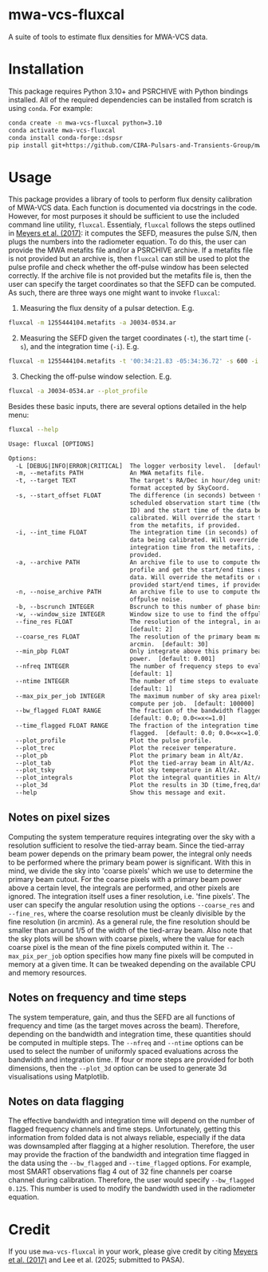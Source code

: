 # mwa-vcs-fluxcal
A suite of tools to estimate flux densities for MWA-VCS data.

# Installation
This package requires Python 3.10+ and PSRCHIVE with Python bindings installed.
All of the required dependencies can be installed from scratch is using `conda`.
For example:

```bash
conda create -n mwa-vcs-fluxcal python=3.10
conda activate mwa-vcs-fluxcal
conda install conda-forge::dspsr
pip install git+https://github.com/CIRA-Pulsars-and-Transients-Group/mwa-vcs-fluxcal.git
```

# Usage
This package provides a library of tools to perform flux density calibration of
MWA-VCS data. Each function is documented via docstrings in the code. However,
for most purposes it should be sufficient to use the included command line
utility, `fluxcal`. Essentialy, `fluxcal` follows the steps outlined in
[Meyers et al. (2017)](https://ui.adsabs.harvard.edu/abs/2017ApJ...851...20M):
it computes the SEFD, measures the pulse S/N, then plugs the numbers into the
radiometer equation. To do this, the user can provide the MWA metafits file
and/or a PSRCHIVE archive. If a metafits file is not provided but an archive
is, then `fluxcal` can still be used to plot the pulse profile and check whether
the off-pulse window has been selected correctly. If the archive file is not
provided but the metafits file is, then the user can specify the target
coordinates so that the SEFD can be computed. As such, there are three ways one
might want to invoke `fluxcal`:

1) Measuring the flux density of a pulsar detection. E.g.

```bash
fluxcal -m 1255444104.metafits -a J0034-0534.ar
```

2) Measuring the SEFD given the target coordinates (`-t`), the start time
(`-s`), and the integration time (`-i`). E.g.

```bash
fluxcal -m 1255444104.metafits -t '00:34:21.83 -05:34:36.72' -s 600 -i 1800
```

3) Checking the off-pulse window selection. E.g.

```bash
fluxcal -a J0034-0534.ar --plot_profile
```

Besides these basic inputs, there are several options detailed in the help menu:

```bash
fluxcal --help
```

```txt
Usage: fluxcal [OPTIONS]

Options:
  -L [DEBUG|INFO|ERROR|CRITICAL]  The logger verbosity level.  [default: INFO]
  -m, --metafits PATH             An MWA metafits file.
  -t, --target TEXT               The target's RA/Dec in hour/deg units in any
                                  format accepted by SkyCoord.
  -s, --start_offset FLOAT        The difference (in seconds) between the
                                  scheduled observation start time (the obs
                                  ID) and the start time of the data being
                                  calibrated. Will override the start time
                                  from the metafits, if provided.
  -i, --int_time FLOAT            The integration time (in seconds) of the
                                  data being calibrated. Will override the
                                  integration time from the metafits, if
                                  provided.
  -a, --archive PATH              An archive file to use to compute the pulse
                                  profile and get the start/end times of the
                                  data. Will override the metafits or user-
                                  provided start/end times, if provided.
  -n, --noise_archive PATH        An archive file to use to compute the
                                  offpulse noise.
  -b, --bscrunch INTEGER          Bscrunch to this number of phase bins.
  -w, --window_size INTEGER       Window size to use to find the offpulse.
  --fine_res FLOAT                The resolution of the integral, in arcmin.
                                  [default: 2]
  --coarse_res FLOAT              The resolution of the primary beam map, in
                                  arcmin.  [default: 30]
  --min_pbp FLOAT                 Only integrate above this primary beam
                                  power.  [default: 0.001]
  --nfreq INTEGER                 The number of frequency steps to evaluate.
                                  [default: 1]
  --ntime INTEGER                 The number of time steps to evaluate.
                                  [default: 1]
  --max_pix_per_job INTEGER       The maximum number of sky area pixels to
                                  compute per job.  [default: 100000]
  --bw_flagged FLOAT RANGE        The fraction of the bandwidth flagged.
                                  [default: 0.0; 0.0<=x<=1.0]
  --time_flagged FLOAT RANGE      The fraction of the integration time
                                  flagged.  [default: 0.0; 0.0<=x<=1.0]
  --plot_profile                  Plot the pulse profile.
  --plot_trec                     Plot the receiver temperature.
  --plot_pb                       Plot the primary beam in Alt/Az.
  --plot_tab                      Plot the tied-array beam in Alt/Az.
  --plot_tsky                     Plot sky temperature in Alt/Az.
  --plot_integrals                Plot the integral quantities in Alt/Az.
  --plot_3d                       Plot the results in 3D (time,freq,data).
  --help                          Show this message and exit.
```

## Notes on pixel sizes
Computing the system temperature requires integrating over the sky with a
resolution sufficient to resolve the tied-array beam. Since the tied-array
beam power depends on the primary beam power, the integral only needs to be
performed where the primary beam power is significant. With this in mind, we
divide the sky into 'coarse pixels' which we use to determine the primary beam
cutout. For the coarse pixels with a primary beam power above a certain level,
the integrals are performed, and other pixels are ignored. The integration
itself uses a finer resolution, i.e. 'fine pixels'. The user can specify the
angular resolution using the options `--coarse_res` and `--fine_res`, where the
coarse resolution must be cleanly divisible by the fine resolution (in arcmin).
As a general rule, the fine resolution should be smaller than around 1/5 of the
width of the tied-array beam. Also note that the sky plots will be shown with
coarse pixels, where the value for each coarse pixel is the mean of the fine
pixels computed within it. The `--max_pix_per_job` option specifies how many
fine pixels will be computed in memory at a given time. It can be tweaked
depending on the available CPU and memory resources.

## Notes on frequency and time steps
The system temperature, gain, and thus the SEFD are all functions of frequency
and time (as the target moves across the beam). Therefore, depending on the
bandwidth and integration time, these quantities should be computed in multiple
steps. The `--nfreq` and `--ntime` options can be used to select the number of
uniformly spaced evaluations across the bandwidth and integration time. If four
or more steps are provided for both dimensions, then the `--plot_3d` option can
be used to generate 3d visualisations using Matplotlib.

## Notes on data flagging
The effective bandwidth and integration time will depend on the number of
flagged frequency channels and time steps. Unfortunately, getting this
information from folded data is not always reliable, especially if the data was
downsampled after flagging at a higher resolution. Therefore, the user may
provide the fraction of the bandwidth and integration time flagged in the data
using the `--bw_flagged` and `--time_flagged` options. For example, most SMART
observations flag 4 out of 32 fine channels per coarse channel during
calibration. Therefore, the user would specify `--bw_flagged 0.125`. This number
is used to modify the bandwidth used in the radiometer equation.

# Credit
If you use `mwa-vcs-fluxcal` in your work, please give credit by citing
[Meyers et al. (2017)](https://ui.adsabs.harvard.edu/abs/2017ApJ...851...20M)
and Lee et al. (2025; submitted to PASA).
